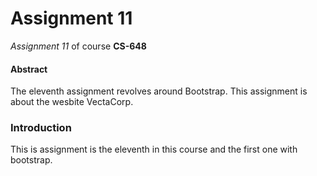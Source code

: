 # **Assignment 11**
_Assignment 11_ of course **CS-648**

#### Abstract
The eleventh assignment revolves around Bootstrap. 
This assignment is about the wesbite VectaCorp.

### Introduction
This is assignment is the eleventh in this course and the first one with bootstrap.
